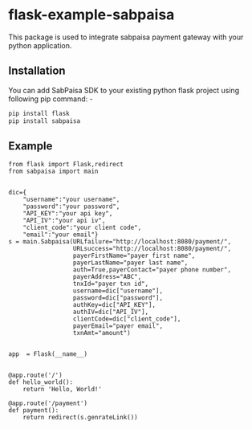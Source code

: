 # flask-example-sabpaisa


This package is used to integrate sabpaisa payment gateway with your python application.

## Installation

You can add SabPaisa SDK to your existing python flask project using following pip command: -

```sh
pip install flask
pip install sabpaisa
```

## Example
```
from flask import Flask,redirect
from sabpaisa import main


dic={
    "username":"your username",
    "password":"your password",
    "API_KEY":"your api key",
    "API_IV":"your api iv",
    "client_code":"your client code",
    "email":"your email"}
s = main.Sabpaisa(URLfailure="http://localhost:8080/payment/",
                  URLsuccess="http://localhost:8080/payment/",
                  payerFirstName="payer first name",
                  payerLastName="payer last name",
                  auth=True,payerContact="payer phone number",
                  payerAddress="ABC",
                  tnxId="payer txn id",
                  username=dic["username"],
                  password=dic["password"],
                  authKey=dic["API_KEY"],
                  authIV=dic["API_IV"],
                  clientCode=dic["client_code"],
                  payerEmail="payer email",
                  txnAmt="amount")


app  = Flask(__name__)


@app.route('/')
def hello_world():
    return 'Hello, World!'

@app.route('/payment')
def payment():
    return redirect(s.genrateLink())

```






